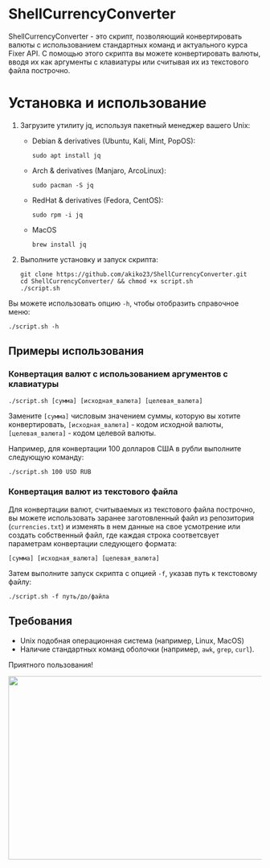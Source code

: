   # ShellCurrencyConverter

ShellCurrencyConverter - это скрипт, позволяющий конвертировать валюты с использованием стандартных команд и актуального курса Fixer API. С помощью этого скрипта вы можете конвертировать валюты, вводя их как аргументы с клавиатуры или считывая их из текстового файла построчно.

# Установка и использование
   
1. Загрузите утилиту jq, используя пакетный менеджер вашего Unix:
    - Debian & derivatives (Ubuntu, Kali, Mint, PopOS):
      ```
      sudo apt install jq
      ```
    - Arch & derivatives (Manjaro, ArcoLinux):
      ```
      sudo pacman -S jq
      ```
    - RedHat & derivatives (Fedora, CentOS):
      ```
      sudo rpm -i jq 
      ```
    - MacOS
      ```
      brew install jq 
      ```

2. Выполните установку и запуск скрипта:
   ```
   git clone https://github.com/akiko23/ShellCurrencyConverter.git
   cd ShellCurrencyConverter/ && chmod +x script.sh
   ./script.sh
   ```

Вы можете использовать опцию `-h`, чтобы отобразить справочное меню:
   ```
   ./script.sh -h
   ```

## Примеры использования

### Конвертация валют с использованием аргументов с клавиатуры
```
./script.sh [сумма] [исходная_валюта] [целевая_валюта]
```
Замените `[сумма]` числовым значением суммы, которую вы хотите конвертировать, `[исходная_валюта]` - кодом исходной валюты, `[целевая_валюта]` - кодом целевой валюты.

Например, для конвертации 100 долларов США в рубли выполните следующую команду:
```
./script.sh 100 USD RUB
```

### Конвертация валют из текстового файла

Для конвертации валют, считываемых из текстового файла построчно, вы можете использовать заранее заготовленный файл из репозитория (`currencies.txt`) и изменять в нем данные на свое усмотрение или создать собственный файл, где каждая строка соответсвует параметрам конвертации следующего формата:
```
[сумма] [исходная_валюта] [целевая_валюта]
```

Затем выполните запуск скрипта с опцией `-f`, указав путь к текстовому файлу:
```
./script.sh -f путь/до/файла
```

## Требования
- Unix подобная операционная система (например, Linux, MacOS)
- Наличие стандартных команд оболочки (например, `awk`, `grep`, `curl`).

Приятного пользования!

<img width="600" height="365" src="https://www.meme-arsenal.com/memes/ee9d59eb87605907186a2407b84f2b89.jpg" />

